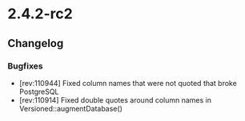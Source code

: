 # 2.4.2-rc2

## Changelog

### Bugfixes

 * [rev:110944] Fixed column names that were not quoted that broke PostgreSQL
 * [rev:110914] Fixed double quotes around column names in Versioned::augmentDatabase()